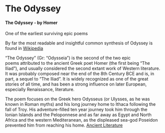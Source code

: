 # The Odyssey

#### The Odyssey - by Homer

One of the earliest surviving epic poems

By far the most readable and insightful common synthesis of Odyssey is found in [Wikipedia](https://en.wikipedia.org/wiki/Odyssey)

“The Odyssey” (Gr: “Odysseia”) is the second of the two epic poems attributed to the ancient Greek poet Homer (the first being “The Iliad”), and usually considered the second extant work of Western literature. It was probably composed near the end of the 8th Century BCE and is, in part, a sequel to “The Iliad”. It is widely recognized as one of the great stories of all time, and has been a strong influence on later European, especially Renaissance, literature.

The poem focuses on the Greek hero Odysseus (or Ulysses, as he was known in Roman myths) and his long journey home to Ithaca following the fall of Troy. His adventure-filled ten year journey took him through the Ionian Islands and the Peloponnese and as far away as Egypt and North Africa and the western Mediteranean, as the displeased sea-god Poseidon prevented him from reaching his home. [Ancient Literature](https://www.ancient-literature.com/greece_homer_odyssey.html)
